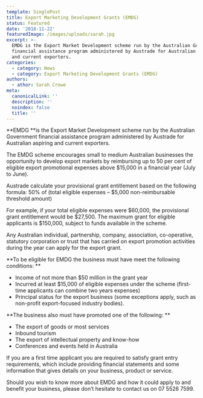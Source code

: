 ```yaml
---
template: SinglePost
title: Export Marketing Development Grants (EMDG)
status: Featured
date: '2018-11-22'
featuredImage: /images/uploads/sarah.jpg
excerpt: >-
  EMDG is the Export Market Development scheme run by the Australian Government
  financial assistance program administered by Austrade for Australian aspiring
  and current exporters.
categories:
  - category: News
  - category: Export Marketing Development Grants (EMDG)
authors:
  - athor: Sarah Crowe
meta:
  canonicalLink: ''
  description: ''
  noindex: false
  title: ''
---
```

**EMDG **is the Export Market Development scheme run by the Australian Government financial assistance program administered by Austrade for Australian aspiring and current exporters.

The EMDG scheme encourages small to medium Australian businesses the opportunity to develop export markets by reimbursing up to 50 per cent of eligible export promotional expenses above $15,000 in a financial year (July to June).

Austrade calculate your provisional grant entitlement  based on the following formula: 50% of (total eligible expenses – $5,000 non-reimbursable threshold amount)

For example, if your total eligible expenses were $60,000, the provisional grant entitlement would be $27,500. The maximum grant for eligible applicants is $150,000, subject to funds available in the scheme.

Any Australian individual, partnership, company, association, co-operative, statutory corporation or trust that has carried on export promotion activities during the year can apply for the export grant.

**To be eligible for EMDG the business must have meet the following conditions:**

* Income of not more than $50 million in the grant year
* Incurred at least $15,000 of eligible expenses under the scheme (first-time applicants can combine two years expenses)
* Principal status for the export business (some exceptions apply, such as non-profit export-focused industry bodies).

**The business also must have promoted one of the following:**

* The export of goods or most services
* Inbound tourism
* The export of intellectual property and know-how
* Conferences and events held in Australia

If you are a first time applicant you are required to satisfy grant entry requirements, which include providing financial statements and some information that gives details on your business, product or service.

Should you wish to know more about EMDG and how it could apply to and benefit your business, please don’t hesitate to contact us on 07 5526 7599.
